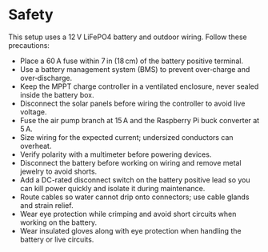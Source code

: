 # Safety

This setup uses a 12 V LiFePO4 battery and outdoor wiring. Follow these precautions:

- Place a 60 A fuse within 7 in (18 cm) of the battery positive terminal.
- Use a battery management system (BMS) to prevent over‑charge and over‑discharge.
- Keep the MPPT charge controller in a ventilated enclosure, never sealed inside the battery box.
- Disconnect the solar panels before wiring the controller to avoid live voltage.
- Fuse the air pump branch at 15 A and the Raspberry Pi buck converter at 5 A.
- Size wiring for the expected current; undersized conductors can overheat.
- Verify polarity with a multimeter before powering devices.
- Disconnect the battery before working on wiring and remove metal jewelry to avoid shorts.
- Add a DC-rated disconnect switch on the battery positive lead so you can kill power quickly and isolate it during maintenance.
- Route cables so water cannot drip onto connectors; use cable glands and strain relief.
- Wear eye protection while crimping and avoid short circuits when working on the battery.
- Wear insulated gloves along with eye protection when handling the battery or live circuits.
